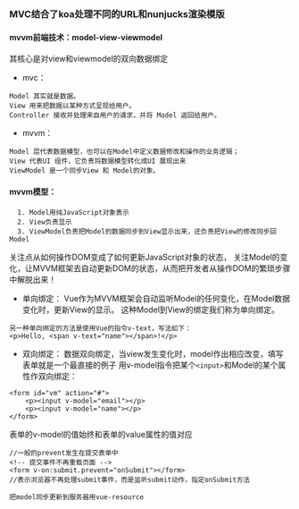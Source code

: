 ### MVC结合了koa处理不同的URL和nunjucks渲染模版

#### mvvm前端技术：model-view-viewmodel
其核心是对view和viewmodel的双向数据绑定

- mvc：
```
Model 其实就是数据。
View 用来把数据以某种方式呈现给用户。
Controller 接收并处理来自用户的请求，并将 Model 返回给用户。
```
- mvvm：
```
Model 层代表数据模型，也可以在Model中定义数据修改和操作的业务逻辑；
View 代表UI 组件，它负责将数据模型转化成UI 展现出来
ViewModel 是一个同步View 和 Model的对象。
```
#### mvvm模型：
```
  1. Model用纯JavaScript对象表示
  2. View负责显示
  3. ViewModel负责把Model的数据同步到View显示出来，还负责把View的修改同步回Model
```
关注点从如何操作DOM变成了如何更新JavaScript对象的状态，
关注Model的变化，让MVVM框架去自动更新DOM的状态，从而把开发者从操作DOM的繁琐步骤中解脱出来！

- 单向绑定：
Vue作为MVVM框架会自动监听Model的任何变化，在Model数据变化时，更新View的显示。
这种Model到View的绑定我们称为单向绑定。
```
另一种单向绑定的方法是使用Vue的指令v-text，写法如下：
<p>Hello, <span v-text="name"></span>!</p>
```
- 双向绑定：
数据双向绑定，当view发生变化时，model作出相应改变，填写表单就是一个最直接的例子
用v-model指令把某个```<input>```和Model的某个属性作双向绑定：
```
<form id="vm" action="#">
    <p><input v-model="email"></p>
    <p><input v-model="name"></p>
</form>
```
表单的v-model的值始终和表单的value属性的值对应
```
//一般的prevent发生在提交表单中
<!-- 提交事件不再重载页面 -->
<form v-on:submit.prevent="onSubmit"></form>
//表示浏览器不再处理submit事件，而是监听submit动作，指定onSubmit方法

把model同步更新到服务器用vue-resource
```